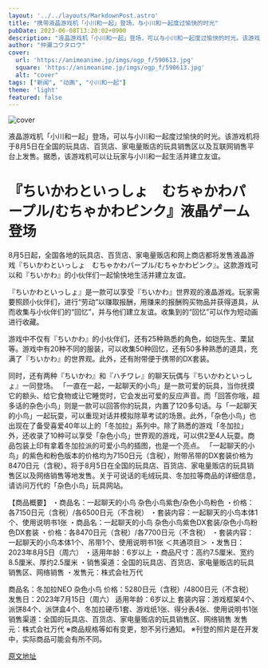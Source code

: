```yaml
---
layout: '../../layouts/MarkdownPost.astro'
title: "携带液晶游戏机「小川和一起」登场，与小川和一起度过愉快的时光"
pubDate: 2023-06-08T13:20:02+0900
description: "液晶游戏机「小川和一起」登场，可以与小川和一起度过愉快的时光。该游戏机将于8月5日在全国的玩具店、百货店、家电量贩店的玩具销售区以及互联网销售平台上发售。"
author: "仲瀬コウタロウ"
cover:
  url: 'https://animeanime.jp/imgs/ogp_f/590613.jpg'
  square: 'https://animeanime.jp/imgs/ogp_f/590613.jpg'
  alt: "cover"
tags: ["新闻", "动画", "小川和一起"]
theme: 'light'
featured: false
---
```


![cover](https://animeanime.jp/imgs/ogp_f/590613.jpg)

液晶游戏机「小川和一起」登场，可以与小川和一起度过愉快的时光。该游戏机将于8月5日在全国的玩具店、百货店、家电量贩店的玩具销售区以及互联网销售平台上发售。据悉，该游戏机可以让玩家与小川和一起生活并建立友谊。

# 『ちいかわといっしょ　むちゃかわパープル/むちゃかわピンク』液晶ゲーム登场

8月5日起，全国各地的玩具店、百货店、家电量贩店和网上商店都将发售液晶游戏『ちいかわといっしょ　むちゃかわパープル/むちゃかわピンク』。这款游戏可以和『ちいかわ』的小伙伴们一起愉快地生活并建立友谊。

『ちいかわといっしょ』是一款可以享受『ちいかわ』世界观的液晶游戏。玩家需要照顾小伙伴们，进行“劳动”以赚取报酬，用赚来的报酬购买物品并获得道具，从而收集与小伙伴们的“回忆”，并与他们建立友谊。收集到的“回忆”可以作为短动画进行收藏。

游戏中不仅有『ちいかわ』的小伙伴们，还有25种熟悉的角色，如铠先生、栗鼠等。游戏中有20种不同的服装，可以收集50种回忆，还有50多种熟悉的道具，充满了『ちいかわ』的世界观。此外，还有附带便于携带的DX套装。

同时，还有两种『ちいかわ』和『ハチワレ』的聊天玩偶与『ちいかわといっしょ』一同登场。
「一直在一起，一起聊天的小鸟」是一款可爱的玩具，当你抚摸它的额头、给它食物或让它睡觉时，它会发出可爱的反应声音。而「回答你哦，超多话的杂色小鸟」则是一款可以回答你的玩具，内置了120多句话。与「一起聊天的小鸟」一起玩耍，可以重现对话并模拟除草考试的场景。此外，「杂色小鸟」也出现在了备受喜爱40年以上的「冬加拉」系列中。除了熟悉的游戏「冬加拉」外，还收录了10种可以享受「杂色小鸟」世界观的游戏，可以供2至4人玩耍。商品包装上印有拿着冬加拉派的可爱小鸟的插图，也是一个亮点。 「一起聊天的小鸟」的紫色和粉色版本的价格均为7150日元（含税），附带吊带的DX套装价格为8470日元（含税）。将于8月5日在全国的玩具店、百货店、家电量贩店的玩具销售区以及网络销售等地发售。关于可说话的毛绒玩具、冬加拉等商品的详细信息，请访问万代的「杂色小鸟」玩具网站。 

【商品概要】
・商品名：一起聊天的小鸟 杂色小鸟紫色/杂色小鸟粉色
・价格：各7150日元（含税）/各6500日元（不含税）
・套装内容：一起聊天的小鸟本体1个、使用说明书1张
・商品名：一起聊天的小鸟 杂色小鸟紫色DX套装/杂色小鸟粉色DX套装
・价格：各8470日元（含税）/各7700日元（不含税）
・套装内容：一起聊天的小鸟本体1个、吊带1个、使用说明书1张
＜共通项目＞
・发售日：2023年8月5日（周六）
・适用年龄：6岁以上
・商品尺寸：高约7.5厘米、宽约8.5厘米、厚约2.5厘米
・销售渠道：全国的玩具店、百货店、家电量贩店的玩具销售区、网络销售
・发售元：株式会社万代

商品名：冬加拉NEO 杂色小鸟
价格：5280日元（含税）/4800日元（不含税）
发售日：2023年7月15日（周六）
适用年龄：6岁以上
套装内容：游戏框架4个、派饼84个、派饼盒4个、冬加拉硬币1套、游戏纸1张、得分表4张、使用说明书1张
销售渠道：全国的玩具店、百货店、家电量贩店的玩具销售区、网络销售
发售元：株式会社万代
※商品规格等如有变更，恕不另行通知。
※刊登的照片是在开发中，实际商品可能会有所不同。

  [原文地址](https://animeanime.jp/article/2023/06/08/77808.html)